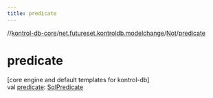 ```yaml
---
title: predicate
---
```

//[kontrol-db-core](../../../index.html)/[net.futureset.kontroldb.modelchange](../index.html)/[Not](index.html)/[predicate](predicate.html)



# predicate



[core engine and default templates for kontrol-db]\
val [predicate](predicate.html): [SqlPredicate](../-sql-predicate/index.html)




